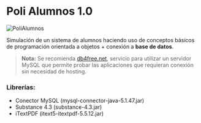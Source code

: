 # Poli Alumnos 1.0

![PoliAlumnos](https://i.imgur.com/qt51bVp.png)


Simulación de un sistema de alumnos haciendo uso de conceptos básicos de programación orientada a objetos + conexión a **base de datos**.
<br />

> **Nota:** Se recomienda [db4free.net](https://www.db4free.net), servicio para utilizar un servidor MySQL que permite probar las aplicaciones que requieran conexión sin necesidad de hosting.


### Librerías:
- Conector MySQL (mysql-connector-java-5.1.47.jar)
- Substance 4.3 (substance-4.3.jar)
- iTextPDF (itext5-itextpdf-5.5.12.jar)



